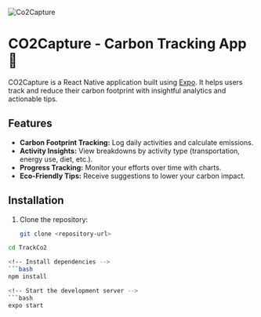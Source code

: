 ![Co2Capture](https://github.com/user-attachments/assets/5e5826cb-0968-4709-a432-c9ec78ad2b86)

# CO2Capture - Carbon Tracking App 🌱

CO2Capture is a React Native application built using [Expo](https://expo.dev/). It helps users track and reduce their carbon footprint with insightful analytics and actionable tips.

## Features
- **Carbon Footprint Tracking:** Log daily activities and calculate emissions.
- **Activity Insights:** View breakdowns by activity type (transportation, energy use, diet, etc.).
- **Progress Tracking:** Monitor your efforts over time with charts.
- **Eco-Friendly Tips:** Receive suggestions to lower your carbon impact.

## Installation
1. Clone the repository:
   ```bash
   git clone <repository-url>

<!-- Navigate to the project directory -->
   ```bash
   cd TrackCo2

<!-- Install dependencies -->
   ```bash
   npm install

<!-- Start the development server -->
   ```bash
   expo start
